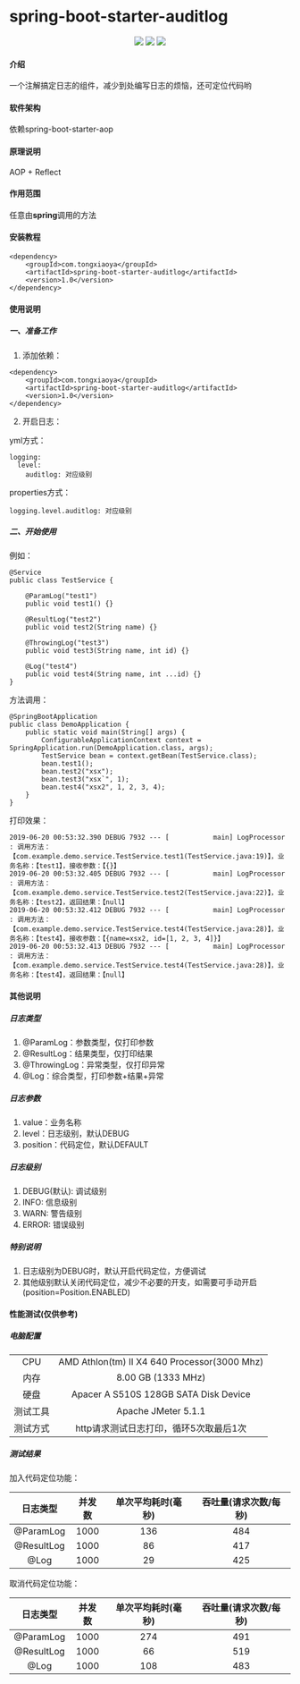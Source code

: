# spring-boot-starter-auditlog

<p align="center">
    <img src="https://img.shields.io/badge/JDK-1.8+-green.svg" />
    <img src="https://img.shields.io/maven-central/v/wiki.xsx/spring-boot-starter-slf4j.svg?label=Maven%20Central" />
    <img src="https://img.shields.io/:license-apache-blue.svg" />
</p>

#### 介绍
一个注解搞定日志的组件，减少到处编写日志的烦恼，还可定位代码哟

#### 软件架构
依赖spring-boot-starter-aop

#### 原理说明
AOP + Reflect

#### 作用范围
任意由**spring**调用的方法

#### 安装教程

```
<dependency>
    <groupId>com.tongxiaoya</groupId>
    <artifactId>spring-boot-starter-auditlog</artifactId>
    <version>1.0</version>
</dependency>
```

#### 使用说明

##### 一、准备工作
1. 添加依赖：

```
<dependency>
    <groupId>com.tongxiaoya</groupId>
    <artifactId>spring-boot-starter-auditlog</artifactId>
    <version>1.0</version>
</dependency>
```
2. 开启日志：

yml方式：

```
logging:
  level:
    auditlog: 对应级别
```
properties方式：

```
logging.level.auditlog: 对应级别
```

##### 二、开始使用

例如：
```
@Service
public class TestService {

    @ParamLog("test1")
    public void test1() {}

    @ResultLog("test2")
    public void test2(String name) {}

    @ThrowingLog("test3")
    public void test3(String name, int id) {}

    @Log("test4")
    public void test4(String name, int ...id) {}
}
```

方法调用：
```
@SpringBootApplication
public class DemoApplication {
    public static void main(String[] args) {
        ConfigurableApplicationContext context = SpringApplication.run(DemoApplication.class, args);
        TestService bean = context.getBean(TestService.class);
        bean.test1();
        bean.test2("xsx");
        bean.test3("xsx`", 1);
        bean.test4("xsx2", 1, 2, 3, 4);
    }
}
```

打印效果：
```
2019-06-20 00:53:32.390 DEBUG 7932 --- [           main] LogProcessor           : 调用方法：【com.example.demo.service.TestService.test1(TestService.java:19)】，业务名称：【test1】，接收参数：【{}】
2019-06-20 00:53:32.405 DEBUG 7932 --- [           main] LogProcessor           : 调用方法：【com.example.demo.service.TestService.test2(TestService.java:22)】，业务名称：【test2】，返回结果：【null】
2019-06-20 00:53:32.412 DEBUG 7932 --- [           main] LogProcessor           : 调用方法：【com.example.demo.service.TestService.test4(TestService.java:28)】，业务名称：【test4】，接收参数：【{name=xsx2, id=[1, 2, 3, 4]}】
2019-06-20 00:53:32.413 DEBUG 7932 --- [           main] LogProcessor           : 调用方法：【com.example.demo.service.TestService.test4(TestService.java:28)】，业务名称：【test4】，返回结果：【null】
```

#### 其他说明

##### 日志类型
1. @ParamLog：参数类型，仅打印参数
2. @ResultLog：结果类型，仅打印结果
3. @ThrowingLog：异常类型，仅打印异常
4. @Log：综合类型，打印参数+结果+异常

##### 日志参数
1. value：业务名称
2. level：日志级别，默认DEBUG
3. position：代码定位，默认DEFAULT

##### 日志级别
1. DEBUG(默认): 调试级别
2. INFO: 信息级别
3. WARN: 警告级别
4. ERROR: 错误级别

##### 特别说明
1. 日志级别为DEBUG时，默认开启代码定位，方便调试
2. 其他级别默认关闭代码定位，减少不必要的开支，如需要可手动开启(position=Position.ENABLED)

#### 性能测试(仅供参考)
##### 电脑配置

|  |  |
| :------: | :------: |
| CPU | AMD Athlon(tm) II X4 640 Processor(3000 Mhz) |
| 内存 | 8.00 GB (1333 MHz) |
| 硬盘 | Apacer A S510S 128GB SATA Disk Device |
| 测试工具 | Apache JMeter 5.1.1 |
| 测试方式 | http请求测试日志打印，循环5次取最后1次 |

##### 测试结果
加入代码定位功能：

| 日志类型 | 并发数 | 单次平均耗时(毫秒) | 吞吐量(请求次数/每秒)
| :------: | :------: | :------: | :------: |
| @ParamLog | 1000 | 136 | 484 |
| @ResultLog | 1000 | 86 | 417 |
| @Log | 1000 | 29 | 425 |

取消代码定位功能：

| 日志类型 | 并发数 | 单次平均耗时(毫秒) | 吞吐量(请求次数/每秒)
| :------: | :------: | :------: | :------: |
| @ParamLog | 1000 | 274 | 491 |
| @ResultLog | 1000 | 66 | 519 |
| @Log | 1000 | 108 | 483 |
